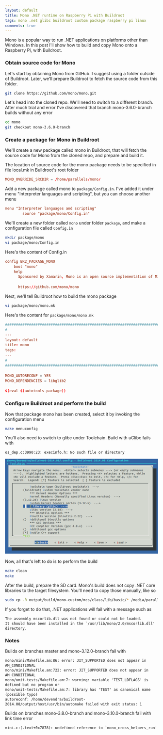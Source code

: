 ```yaml
---
layout: default
title: Mono .NET runtime on Raspberry Pi with Buildroot
tags: mono .net glibc buildroot custom package raspberry pi linux
comments: true
---
```


Mono is a popular way to run .NET applications on platforms other than Windows. In this post I'll show how to build and copy Mono onto a Raspberry Pi, with Buildroot.

### Obtain source code for Mono

Let's start by obtaining Mono from GitHub. I suggest using a folder outside of Buildroot. Later, we'll prepare Buildroot to fetch the source code from this folder.

```bash
git clone https://github.com/mono/mono.git
```

Let's head into the cloned repo. We'll need to switch to a different branch. After much trial and error I've discovered that branch mono-3.6.0-branch builds without any error

```bash
cd mono
git checkout mono-3.6.0-branch
```

### Create a package for Mono in Buildroot

We'll create a new package called mono in Buildroot, that will fetch the source code for Mono from the cloned repo, and prepare and build it.

The location of source code for the mono package needs to be specified in file local.mk in Buildroot's root folder

```conf
MONO_OVERRIDE_SRCDIR = /home/parallels/mono/
```

Add a new package called mono to `package/Config.in`. I've added it under menu "Interpreter languages and scripting", but you can choose another menu

```conf
menu "Interpreter languages and scripting"
        source "package/mono/Config.in"
```

We'll create a new folder called `mono` under folder `package`, and make a configuration file called `Config.in`

```bash
mkdir package/mono
vi package/mono/Config.in
```

Here's the content of Config.in

```conf
config BR2_PACKAGE_MONO
    bool "mono"
    help
      Sponsored by Xamarin, Mono is an open source implementation of Microsoft's .NET Framework based on the ECMA standards for C# and the Common Language Runtime.

      https://github.com/mono/mono
```

Next, we'll tell Buildroot how to build the mono package

```bash
vi package/mono/mono.mk
```

Here's the content for `package/mono/mono.mk`

```conf
################################################################################
#
---
layout: default
title: mono
tags:
---
#
################################################################################

MONO_AUTORECONF = YES
MONO_DEPENDENCIES = libglib2

$(eval $(autotools-package))
```

### Configure Buildroot and perform the build

Now that package mono has been created, select it by invoking the configuration menu

```bash
make menuconfig
```

You'll also need to switch to glibc under Toolchain. Build with uClibc fails with

```text
os_dep.c:3990:23: execinfo.h: No such file or directory
```

![glibc](/assets/img/buildroot-toolchain-glibc.png)

Now, all that's left to do is to perform the build

```bash
make clean
make
```

After the build, prepare the SD card. Mono's build does not copy .NET core libraries to the target filesystem. You'll need to copy those manually, like so

```bash
sudo cp -R output/build/mono-custom/mcs/class/lib/basic/* /media/parallels/System/usr/lib/mono/2.0
```

If you forget to do that, .NET applications will fail with a message such as

```text
The assembly mscorlib.dll was not found or could not be loaded.
It should have been installed in the `/usr/lib/mono/2.0/mscorlib.dll' directory.
```

### Notes

Builds on branches master and mono-3.12.0-branch fail with

```text
mono/mini/Makefile.am:86: error: JIT_SUPPORTED does not appear in AM_CONDITIONAL
mono/mini/Makefile.am:722: error: JIT_SUPPORTED does not appear in AM_CONDITIONAL
mono/unit-tests/Makefile.am:7: warning: variable 'TEST_LDFLAGS' is defined but no program or
mono/unit-tests/Makefile.am:7: library has 'TEST' as canonical name (possible typo)
autoreconf: /home/devendra/buildroot-2014.08/output/host/usr/bin/automake failed with exit status: 1
```

Builds on branches mono-3.8.0-branch and mono-3.10.0-branch fail with link time error

```text
mini.c:(.text+0x7878): undefined reference to `mono_cross_helpers_run'
```
